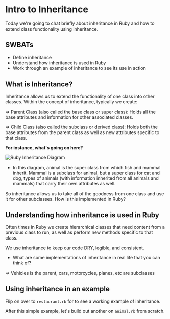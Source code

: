 # Intro to Inheritance

Today we're going to chat briefly about inheritance in Ruby and how to extend class functionality using inheritance.


## SWBATs 

- Define inheritance
- Understand how inheritance is used in Ruby
- Work through an example of inheritance to see its use in action


## What is Inheritance? 

Inheritance allows us to extend the functionality of one class into other classes. Within the concept of inheritance, typically we create: 

=> Parent Class (also called the base class or super class): Holds all the base attributes and information for other associated classes. 

=> Child Class (also called the subclass or derived class): Holds both the base attributes from the parent class as well as new attributes specific to that class.

**For instance, what's going on here?**

![Ruby Inheritance Diagram](https://d2aw5xe2jldque.cloudfront.net/books/ruby/images/animal_hierarchy.jpg)

- In this diagram, animal is the super class from which fish and mammal inherit. Mammal is a subclass for animal, but a super class for cat and dog, types of animals (with information inherited from all animals and mammals) that carry their own attributes as well.


So inheritance allows us to take all of the goodness from one class and use it for other subclasses. How is this implemented in Ruby? 



## Understanding how inheritance is used in Ruby

Often times in Ruby we create hierarchical classes that need content from a previous class to run, as well as perform new methods specific to that class. 

We use inheritance to keep our code DRY, legible, and consistent.

- What are some implementations of inheritance in real life that you can think of? 

=> Vehicles is the parent, cars, motorcycles, planes, etc are subclasses



## Using inheritance in an example

Flip on over to `restaurant.rb` for to see a working example of inheritance.

After this simple example, let's build out another on `animal.rb` from scratch.



